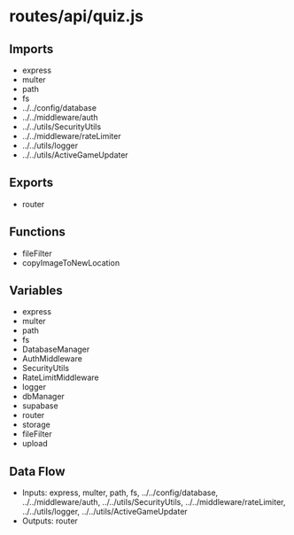 # routes/api/quiz.js

## Imports
- express
- multer
- path
- fs
- ../../config/database
- ../../middleware/auth
- ../../utils/SecurityUtils
- ../../middleware/rateLimiter
- ../../utils/logger
- ../../utils/ActiveGameUpdater

## Exports
- router

## Functions
- fileFilter
- copyImageToNewLocation

## Variables
- express
- multer
- path
- fs
- DatabaseManager
- AuthMiddleware
- SecurityUtils
- RateLimitMiddleware
- logger
- dbManager
- supabase
- router
- storage
- fileFilter
- upload

## Data Flow
- Inputs: express, multer, path, fs, ../../config/database, ../../middleware/auth, ../../utils/SecurityUtils, ../../middleware/rateLimiter, ../../utils/logger, ../../utils/ActiveGameUpdater
- Outputs: router